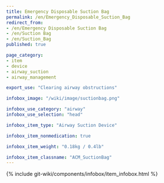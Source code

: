 ```yaml
---
title: Emergency Disposable Suction Bag
permalink: /en/Emergency_Disposable_Suction_Bag
redirect_from: 
- /en/Emergency Disposable Suction Bag
- /en/Suction Bag
- /en/Suction_Bag
published: true

page_category:
- item
- device
- airway_suction
- airway_management

export_use: "Clearing airway obstructions"

infobox_image: "/wiki/image/suctionbag.png"

infobox_use_category: "airway"
infobox_use_selection: "head"

infobox_item_type: "Airway Suction Device"

infobox_item_nonmedication: true

infobox_item_weight: "0.18kg / 0.4lb"

infobox_item_classname: "ACM_SuctionBag"
---
```


{% include git-wiki/components/infobox/item_infobox.html %}